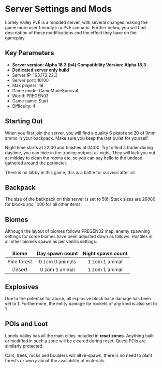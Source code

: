 # Server Settings and Mods

Lonely Valley PvE is a modded server, with several changes making the game more user friendly in a PvE scenario. Further below, you will find description of these modifications and the effect they have on the gameplay.

## Key Parameters
- **Server version: Alpha 18.3 (b4) Compatibility Version: Alpha 18.3**
- **Dedicated server only build**
- Server IP:   163.172.22.3
- Server port: 10100
- Max players: 19
- Game mode:   GameModeSurvival
- World:       PREGEN02
- Game name:   Start
- Difficulty:  4

## Starting Out
When you first join the server, you will find a quality 6 pistol and 20 of 9mm ammo in your backpack. Make sure you keep the last bullet for yourself. 

Night time starts at 22:00 and finishes at 04:00. Try to find a trader during daytime, you can hide in the trading outpost all night. They will kick you out at midday to clean the rooms etc, so you can say hello to the undead gathered around the perimeter. 

There is no lobby in this game, this is a battle for survival after all.

## Backpack
The size of the backpack on this server is set to 50!! Stack sizes are 20000 for blocks and 1000 for all other items.

## Biomes
Although the layout of biomes follows PREGEN02 map, enemy spawning settings for some biomes have been adjusted down as follows. Hostiles in all other biomes spawn as per vanilla settings.

| Biome             | Day spawn count   | Night spawn count |
| :---------------: | :---------------: | :---------------: |
| Pine forest       | 0 zom 0 animals   | 1 zom 1 animal    |
| Desert            | 0 zom 1 animal    | 1 zom 1 animal    |

## Explosives
Due to the potential for abuse, all explosive block base damage has been set to 1. Furthermore, the entity damage for rockets of any kind is also set to 1. 

## POIs and Loot
Lonely Valley has all the main cities included in **reset zones**. Anything built or modified in such a zone will be cleared during reset. Quest POIs are similarly protected.

Cars, trees, rocks and boulders will all re-spawn, there is no need to plant forests or worry about the availability of materials.
